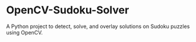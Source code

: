 # OpenCV-Sudoku-Solver
A Python project to detect, solve, and overlay solutions on Sudoku puzzles using OpenCV.
